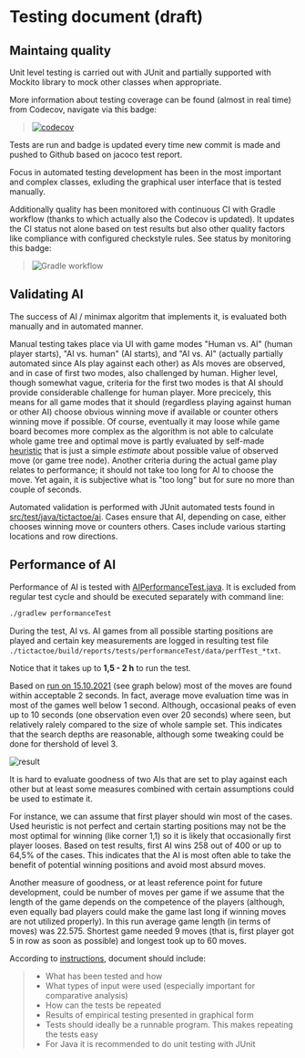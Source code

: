 # Testing document (draft)

## Maintaing quality 
Unit level testing is carried out with JUnit and partially supported with Mockito library to mock other classes when appropriate. 

More information about testing coverage can be found (almost in real time) from Codecov, navigate via this badge:

> [![codecov](https://codecov.io/gh/toniramo/tic-tac-toe/branch/main/graph/badge.svg?token=08l4tRIjI8)](https://codecov.io/gh/toniramo/tic-tac-toe)


Tests are run and badge is updated every time new commit is made and pushed to Github based on jacoco test report.

Focus in automated testing development has been in the most important and complex classes, exluding the graphical user interface that is tested manually.

Additionally quality has been monitored with continuous CI with Gradle workflow (thanks to which actually also the Codecov is updated). It updates the CI status not alone based on test results but also other quality factors like compliance with configured checkstyle rules. See status by monitoring this badge: 
> ![Gradle workflow](https://github.com/toniramo/tic-tac-toe/actions/workflows/gradle.yml/badge.svg)

## Validating AI
The success of AI / minimax algoritm that implements it, is evaluated both manually and in automated manner. 

Manual testing takes place via UI with game modes "Human vs. AI" (human player starts), "AI vs. human" (AI starts), and "AI vs. AI" (actually partially automated since AIs play against each other) as AIs moves are observed, and in case of first two modes, also challenged by human. Higher level, though somewhat vague, criteria for the first two modes is that AI should provide considerable challenge for human player. More precicely, this means for all game modes that it should (regardless playing against human or other AI) choose obvious winning move if available or counter others winning move if possible. Of course, eventually it may loose while game board becomes more complex as the algorithm is not able to calculate whole game tree and optimal move is partly evaluated by self-made [heuristic](https://github.com/toniramo/tic-tac-toe/blob/951a5f7fa3ccbc18bea8dac81f3d9b42b89210a0/tic-tac-toe/src/main/java/tictactoe/ai/AlphaBetaMoveChooser.java#L326) that is just a simple _estimate_ about possible value of observed move (or game tree node). Another criteria during the actual game play relates to performance; it should not take too long for AI to choose the move. Yet again, it is subjective what is "too long" but for sure no more than couple of seconds.

Automated validation is performed with JUnit automated tests found in [src/test/java/tictactoe/ai](https://github.com/toniramo/tic-tac-toe/tree/main/tic-tac-toe/src/test/java/tictactoe/ai). Cases ensure that AI, depending on case, either chooses winning move or counters others. Cases include various starting locations and row directions.

## Performance of AI

Performance of AI is tested with [AIPerformanceTest.java](https://github.com/toniramo/tic-tac-toe/blob/main/tic-tac-toe/src/test/java/tictactoe/ai/AIPerformanceTest.java). It is excluded from regular test cycle and should be executed separately with command line:
```sh
./gradlew performanceTest
```
During the test, AI vs. AI games from all possible starting positions are played and certain key measurements are logged in resulting test file `./tictactoe/build/reports/tests/performanceTest/data/perfTest_*txt`.

Notice that it takes up to **1,5 - 2 h** to run the test.

Based on [run on 15.10.2021](./test_data/performance_test_20211015.txt) (see graph below) most of the moves are found within acceptable 2 seconds. In fact, average move evaluation time was in most of the games well below 1 second. Although, occasional peaks of even up to 10 seconds (one observation even over 20 seconds) where seen, but relatively ralely compared to the size of whole sample set. This indicates that the search depths are reasonable, although some tweaking could be done for thershold of level 3.

![result](./test_data/performance_test_20211015.svg)

It is hard to evaluate goodness of two AIs that are set to play against each other but at least some measures combined with certain assumptions could be used to estimate it.

For instance, we can assume that first player should win most of the cases. Used heuristic is not perfect and certain starting positions may not be the most optimal for winning (like corner 1,1) so it is likely that occasionally first player looses. Based on test results, first AI wins 258 out of 400 or up to 64,5% of the cases. This indicates that the AI is most often able to take the benefit of potential winning positions and avoid most absurd moves.

Another measure of goodness, or at least reference point for future development, could be number of moves per game if we assume that the length of the game depends on the competence of the players (although, even equally bad players could make the game last long if winning moves are not utilized properly). In this run average game length (in terms of moves) was 22.575. Shortest game needed 9 moves (that is, first player got 5 in row as soon as possible) and longest took up to 60 moves.

According to [instructions](https://tiralabra.github.io/2021_p1/en/documentation/), document should include:
> - What has been tested and how
> - What types of input were used (especially important for comparative analysis)
> - How can the tests be repeated
> - Results of empirical testing presented in graphical form
> - Tests should ideally be a runnable program. This makes repeating the tests easy
> - For Java it is recommended to do unit testing with JUnit

